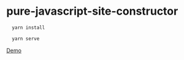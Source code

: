 # pure-javascript-site-constructor
```cs
  yarn install
```
```cs
  yarn serve
```
[Demo](https://javascript-constructor-v1.web.app/)
